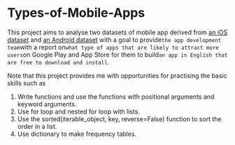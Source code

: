 # Types-of-Mobile-Apps

This project aims to analyse two datasets of mobile app derived from [an iOS dataset](https://www.kaggle.com/datasets/ramamet4/app-store-apple-data-set-10k-apps) and [an Android dataset](https://www.kaggle.com/datasets/lava18/google-play-store-apps) with a goal to provide`the app development team`with a report on`what type of apps that are likely to attract more users`on Google Play and App Store for them to build`an app in English that are free to download and install`.


Note that this project provides me with opportunities for practising the basic skills such as
1. Write functions and use the functions with positional arguments and keyword arguments.
2. Use for loop and nested for loop with lists.
3. Use the sorted(iterable_object, key, reverse=False) function to sort the order in a list.    
4. Use dictionary to make frequency tables.
